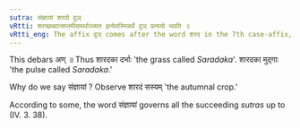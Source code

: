 ```yaml
---
sutra: संज्ञायां शरदो वुञ्
vRtti: शरच्छब्दात्सप्तमीसमर्थाज्जात इत्येतस्मिन्नर्थे वुञ् प्रत्ययो भवति ॥
vRtti_eng: The affix वुञ् comes after the word शरद in the 7th case-affix, in the sense of \"born therein,\" the whole word being a name.
---
```

This debars अण् ॥ Thus शारदका दर्भाः 'the grass called _Saradaka_'. शारदका मुद्गाः 'the pulse called _Saradaka_.'

Why do we say संज्ञायां ? Observe शारदं सस्यम् 'the autumnal crop.'

According to some, the word संज्ञायां governs all the succeeding _sutras_ up to (IV. 3. 38).
